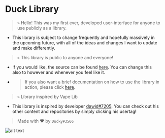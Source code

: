 # Duck Library

> `>` Hello! This was my first ever, developed user-interface for anyone to use publicly as a library.

- This library is subject to change frequently and hopefully massively in the upcoming future, with all of the ideas and changes I want to update and make differently.

> `>` This library is public to anyone and everyone!

- If you would like, the source can be found [here](https://github.com/bruvzz/ducklibrary/blob/main/src.lua). You can change this also to however and whenever you feel like it.

- > If you also want a brief documentation on how to use the library in action, please click [here](https://github.com/bruvzz/ducklibrary/blob/main/Documentation.md).

> `>` Library inspired by Vape Lib

- This library is inspired by developer [dawid#7205](https://github.com/dawid-scripts). You can check out his other content and repositories by simply clicking his usertag!


> Made with ❤️ by `Ducky#3566`

![alt text](https://i.imgur.com/z1CUdgv.png)
